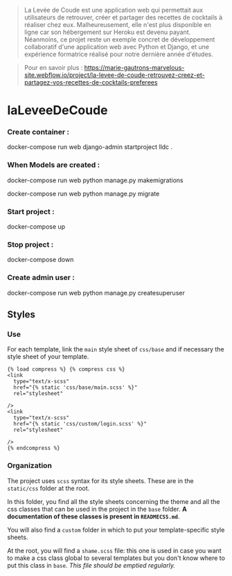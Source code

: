 > La Levée de Coude est une application web qui permettait aux utilisateurs de retrouver, créer et partager des recettes de cocktails à réaliser chez eux. Malheureusement, elle n'est plus disponible en ligne car son hébergement sur Heroku est devenu payant. Néanmoins, ce projet reste un exemple concret de développement collaboratif d'une application web avec Python et Django, et une expérience formatrice réalisé pour notre dernière année d'études.

> Pour en savoir plus : https://marie-gautrons-marvelous-site.webflow.io/project/la-levee-de-coude-retrouvez-creez-et-partagez-vos-recettes-de-cocktails-preferees

# laLeveeDeCoude

### Create container :

docker-compose run web django-admin startproject lldc .

### When Models are created :

docker-compose run web python manage.py makemigrations

docker-compose run web python manage.py migrate

### Start project :

docker-compose up

### Stop project :

docker-compose down

### Create admin user :

docker-compose run web python manage.py createsuperuser

## Styles

### Use

For each template, link the `main` style sheet of `css/base` and if necessary the style sheet of your template.

```
{% load compress %} {% compress css %}
<link
  type="text/x-scss"
  href="{% static 'css/base/main.scss' %}"
  rel="stylesheet"
  
/>
<link
  type="text/x-scss"
  href="{% static 'css/custom/login.scss' %}"
  rel="stylesheet"
  
/>
{% endcompress %}
```

### Organization

The project uses `scss` syntax for its style sheets. These are in the `static/css` folder at the root.

In this folder, you find all the style sheets concerning the theme and all the css classes that can be used in the project in the `base` folder. **A documentation of these classes is present in `READMECSS.md`**.

You will also find a `custom` folder in which to put your template-specific style sheets.

At the root, you will find a `shame.scss` file: this one is used in case you want to make a css class global to several templates but you don't know where to put this class in `base`. _This file should be emptied regularly._

